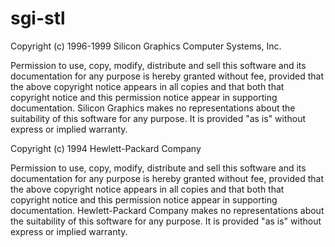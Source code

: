 sgi-stl
=======

Copyright (c) 1996-1999
Silicon Graphics Computer Systems, Inc.

Permission to use, copy, modify, distribute and sell this software
and its documentation for any purpose is hereby granted without fee,
provided that the above copyright notice appears in all copies and
that both that copyright notice and this permission notice appear in
supporting documentation. Silicon Graphics makes no representations
about the suitability of this software for any purpose. It is provided
"as is" without express or implied warranty.

Copyright (c) 1994
Hewlett-Packard Company

Permission to use, copy, modify, distribute and sell this software
and its documentation for any purpose is hereby granted without fee,
provided that the above copyright notice appears in all copies and
that both that copyright notice and this permission notice appear in
supporting documentation. Hewlett-Packard Company makes no representations
about the suitability of this software for any purpose. It is provided
"as is" without express or implied warranty.

